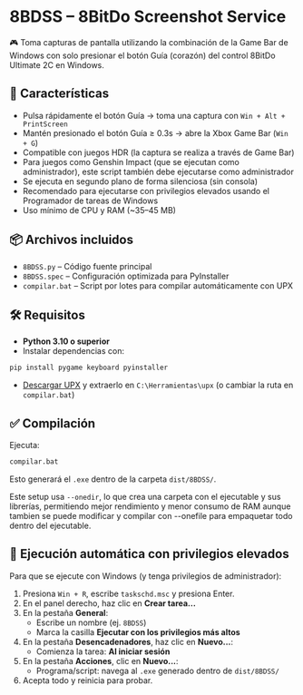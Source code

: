 # 8BDSS – 8BitDo Screenshot Service

🎮 Toma capturas de pantalla utilizando la combinación de la Game Bar de Windows con solo presionar el botón Guía (corazón) del control 8BitDo Ultimate 2C en Windows.

## 🚀 Características

- Pulsa rápidamente el botón Guía → toma una captura con `Win + Alt + PrintScreen`
- Mantén presionado el botón Guía ≥ 0.3s → abre la Xbox Game Bar (`Win + G`)
- Compatible con juegos HDR (la captura se realiza a través de Game Bar)
- Para juegos como Genshin Impact (que se ejecutan como administrador), este script también debe ejecutarse como administrador
- Se ejecuta en segundo plano de forma silenciosa (sin consola)
- Recomendado para ejecutarse con privilegios elevados usando el Programador de tareas de Windows
- Uso mínimo de CPU y RAM (~35–45 MB)

## 📦 Archivos incluidos

- `8BDSS.py` – Código fuente principal
- `8BDSS.spec` – Configuración optimizada para PyInstaller
- `compilar.bat` – Script por lotes para compilar automáticamente con UPX

## 🛠 Requisitos

- **Python 3.10 o superior**
- Instalar dependencias con:

```bash
pip install pygame keyboard pyinstaller
```

- [Descargar UPX](https://upx.github.io/) y extraerlo en `C:\Herramientas\upx` (o cambiar la ruta en `compilar.bat`)

## ✅ Compilación

Ejecuta:

```bash
compilar.bat
```

Esto generará el `.exe` dentro de la carpeta `dist/8BDSS/`.

Este setup usa `--onedir`, lo que crea una carpeta con el ejecutable y sus librerías, permitiendo mejor rendimiento y menor consumo de RAM aunque tambien se puede modificar y compilar con --onefile para empaquetar todo dentro del ejecutable.

## 🔄 Ejecución automática con privilegios elevados

Para que se ejecute con Windows (y tenga privilegios de administrador):

1. Presiona `Win + R`, escribe `taskschd.msc` y presiona Enter.
2. En el panel derecho, haz clic en **Crear tarea...**
3. En la pestaña **General**:
   - Escribe un nombre (ej. `8BDSS`)
   - Marca la casilla **Ejecutar con los privilegios más altos**
4. En la pestaña **Desencadenadores**, haz clic en **Nuevo...**:
   - Comienza la tarea: **Al iniciar sesión**
5. En la pestaña **Acciones**, clic en **Nuevo...**:
   - Programa/script: navega al `.exe` generado dentro de `dist/8BDSS/`
6. Acepta todo y reinicia para probar.
